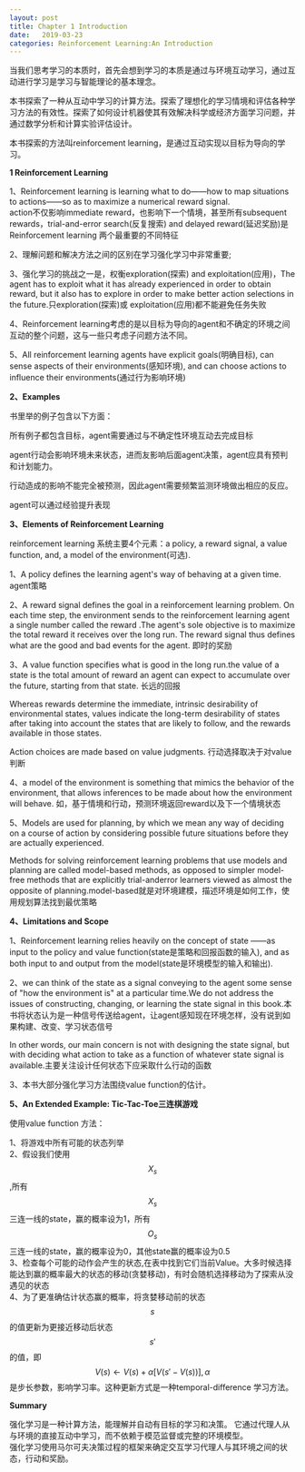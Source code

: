 ```yaml
---
layout: post
title: Chapter 1 Introduction 
date:   2019-03-23
categories: Reinforcement Learning:An Introduction
---
```


当我们思考学习的本质时，首先会想到学习的本质是通过与环境互动学习，通过互动进行学习是学习与智能理论的基本理念。  

本书探索了一种从互动中学习的计算方法。探索了理想化的学习情境和评估各种学习方法的有效性。探索了如何设计机器使其有效解决科学或经济方面学习问题，并通过数学分析和计算实验评估设计。     

本书探索的方法叫reinforcement learning，是通过互动实现以目标为导向的学习。    

**1 Reinforcement Learning**   

1、Reinforcement learning is learning what to do——how to map situations to actions——so as to maximize a numerical reward signal.  
action不仅影响immediate reward，也影响下一个情境，甚至所有subsequent rewards，trial-and-error search(反复搜索) and delayed reward(延迟奖励)是Reinforcement learning 两个最重要的不同特征   

2、理解问题和解决方法之间的区别在学习强化学习中非常重要;   

3、强化学习的挑战之一是，权衡exploration(探索) and exploitation(应用)，The agent has to exploit what it has already experienced in order to obtain reward, but it also has to explore in order to make better action selections in the future.只exploration(探索)或 exploitation(应用)都不能避免任务失败    

4、Reinforcement learning考虑的是以目标为导向的agent和不确定的环境之间互动的整个问题，这与一些只考虑子问题方法不同。  

5、All reinforcement learning agents have explicit goals(明确目标), can sense aspects of their environments(感知环境), and can choose actions to influence their environments(通过行为影响环境)    

**2、Examples**  

书里举的例子包含以下方面：  

所有例子都包含目标，agent需要通过与不确定性环境互动去完成目标   

agent行动会影响环境未来状态，进而友影响后面agent决策，agent应具有预判和计划能力。  

行动造成的影响不能完全被预测，因此agent需要频繁监测环境做出相应的反应。   

agent可以通过经验提升表现   


**3、Elements of Reinforcement Learning**  

reinforcement learning 系统主要4个元素：a policy, a reward signal, a value function, and, a model of the environment(可选).  

1、A policy defines the learning agent's way of behaving at a given time. agent策略  

2、A reward signal defines the goal in a reinforcement learning problem. On each time step, the environment
sends to the reinforcement learning agent a single number called the reward .The agent's sole
objective is to maximize the total reward it receives over the long run. The reward signal thus defines
what are the good and bad events for the agent. 即时的奖励  

3、A value function specifies what is good in the long run.the value of a state is the total amount of reward an agent can expect to accumulate over the future, starting from that state.  长远的回报  

Whereas rewards determine the immediate, intrinsic desirability of environmental states, values indicate the long-term desirability
of states after taking into account the states that are likely to follow, and the rewards available in those
states.  

Action choices are made based on value judgments. 行动选择取决于对value判断

4、a model of the environment is something that mimics the behavior of the environment, that allows inferences
to be made about how the environment will behave.  如，基于情境和行动，预测环境返回reward以及下一个情境状态

5、Models are used for planning, by which we mean any way of deciding on a course of action by considering possible future situations before they are actually experienced. 

Methods for solving reinforcement learning problems that use models and planning are called model-based methods, as opposed to simpler model-free methods that are explicitly trial-anderror learners viewed as almost the opposite of planning.model-based就是对环境建模，描述环境是如何工作，使用规划算法找到最优策略 


**4、Limitations and Scope** 

1、Reinforcement learning relies heavily on the concept of state ——as input to the policy and value function(state是策略和回报函数的输入),
and as both input to and output from the model(state是环境模型的输入和输出).  

2、we can think of the state as a signal conveying to the agent some sense of "how the environment is" at a particular time.We do not address the issues of constructing, changing, or learning the state signal in this book.本书将状态认为是一种信号传送给agent，让agent感知现在环境怎样，没有说到如果构建、改变、学习状态信号   

In other words, our main concern is not with designing the state signal, but with deciding what action to take as a function of whatever state signal is available.主要关注设计任何状态下应采取什么行动的函数   

3、本书大部分强化学习方法围绕value function的估计。   

**5、An Extended Example: Tic-Tac-Toe三连棋游戏**   

使用value function 方法：  

1、将游戏中所有可能的状态列举    
2、假设我们使用$$X_{s}$$,所有$$X_{s}$$三连一线的state，赢的概率设为1，所有$$O_{s}$$三连一线的state，赢的概率设为0，其他state赢的概率设为0.5    
3、检查每个可能的动作会产生的状态,在表中找到它们当前Value。大多时候选择能达到赢的概率最大的状态的移动(贪婪移动)，有时会随机选择移动为了探索从没遇见的状态     
4、为了更准确估计状态赢的概率，将贪婪移动前的状态$$s$$的值更新为更接近移动后状态$$s'$$的值，即$$V(s) \gets V(s)+\alpha[V(s'-V(s))],\alpha$$是步长参数，影响学习率。这种更新方式是一种temporal-difference 学习方法。     


**Summary**   

强化学习是一种计算方法，能理解并自动有目标的学习和决策。 它通过代理人从与环境的直接互动中学习，而不依赖于模范监督或完整的环境模型。    
强化学习使用马尔可夫决策过程的框架来确定交互学习代理人与其环境之间的状态，行动和奖励。  

